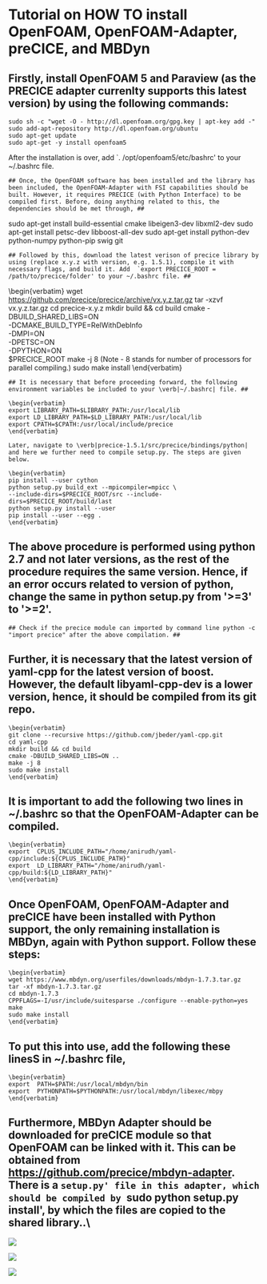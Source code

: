 # Tutorial on HOW TO install OpenFOAM, OpenFOAM-Adapter, preCICE, and MBDyn #

## Firstly, install OpenFOAM 5 and Paraview (as the PRECICE adapter currenlty supports this latest version) by using the following commands: ##
```
sudo sh -c "wget -O - http://dl.openfoam.org/gpg.key | apt-key add -"
sudo add-apt-repository http://dl.openfoam.org/ubuntu
sudo apt-get update
sudo apt-get -y install openfoam5
```
After the installation is over, add `. /opt/openfoam5/etc/bashrc' to your ~/.bashrc file.
```
## Once, the OpenFOAM software has been installed and the library has been included, the OpenFOAM-Adapter with FSI capabilities should be built. However, it requires PRECICE (with Python Interface) to be compiled first. Before, doing anything related to this, the dependencies should be met through, ##
```
sudo apt-get install build-essential cmake libeigen3-dev libxml2-dev
sudo apt-get install petsc-dev libboost-all-dev
sudo apt-get install python-dev python-numpy python-pip swig git
```
## Followed by this, download the latest verison of precice library by using (replace x.y.z with version, e.g. 1.5.1), compile it with necessary flags, and build it. Add  `export PRECICE_ROOT = /path/to/precice/folder' to your ~/.bashrc file. ##
```
\begin{verbatim}
wget https://github.com/precice/precice/archive/vx.y.z.tar.gz
tar -xzvf vx.y.z.tar.gz
cd precice-x.y.z
mkdir build && cd build
cmake -DBUILD_SHARED_LIBS=ON \
-DCMAKE_BUILD_TYPE=RelWithDebInfo \
-DMPI=ON \
-DPETSC=ON \
-DPYTHON=ON \
$PRECICE_ROOT
make -j 8 (Note - 8 stands for number of processors for parallel compiling.)
sudo make install
\end{verbatim}
```
## It is necessary that before proceeding forward, the following environment variables be included to your \verb|~/.bashrc| file. ##

\begin{verbatim}
export LIBRARY_PATH=$LIBRARY_PATH:/usr/local/lib
export LD_LIBRARY_PATH=$LD_LIBRARY_PATH:/usr/local/lib
export CPATH=$CPATH:/usr/local/include/precice
\end{verbatim}

Later, navigate to \verb|precice-1.5.1/src/precice/bindings/python| and here we further need to compile setup.py. The steps are given below.

\begin{verbatim}
pip install --user cython
python setup.py build_ext --mpicompiler=mpicc \
--include-dirs=$PRECICE_ROOT/src --include-dirs=$PRECICE_ROOT/build/last
python setup.py install --user
pip install --user --egg .
\end{verbatim}
```
## The above procedure is performed using python 2.7 and not later versions, as the rest of the procedure requires the same version. Hence, if an error occurs related to version of python, change the same in python setup.py from '>=3' to '>=2'. ##
```
## Check if the precice module can imported by command line python -c "import precice" after the above compilation. ##
```
## Further, it is necessary that the latest version of yaml-cpp for the latest version of boost. However, the default libyaml-cpp-dev is a lower version, hence, it should be compiled from its git repo. ##
```
\begin{verbatim}
git clone --recursive https://github.com/jbeder/yaml-cpp.git
cd yaml-cpp
mkdir build && cd build
cmake -DBUILD_SHARED_LIBS=ON ..
make -j 8
sudo make install
\end{verbatim}
```
## It is important to add the following two lines in ~/.bashrc so that the OpenFOAM-Adapter can be compiled. ##
```
\begin{verbatim}
export  CPLUS_INCLUDE_PATH="/home/anirudh/yaml-cpp/include:${CPLUS_INCLUDE_PATH}"
export  LD_LIBRARY_PATH="/home/anirudh/yaml-cpp/build:${LD_LIBRARY_PATH}"
\end{verbatim}
```
## Once OpenFOAM, OpenFOAM-Adapter and preCICE have been installed with Python support, the only remaining installation is MBDyn, again with Python support. Follow these steps: ##
```
\begin{verbatim}
wget https://www.mbdyn.org/userfiles/downloads/mbdyn-1.7.3.tar.gz
tar -xf mbdyn-1.7.3.tar.gz
cd mbdyn-1.7.3
CPPFLAGS=-I/usr/include/suitesparse ./configure --enable-python=yes
make 
sudo make install
\end{verbatim}
```
## To put this into use, add the following these linesS in ~/.bashrc file, ##
```
\begin{verbatim}
export  PATH=$PATH:/usr/local/mbdyn/bin
export  PYTHONPATH=$PYTHONPATH:/usr/local/mbdyn/libexec/mbpy
\end{verbatim}
```
## Furthermore, MBDyn Adapter should be downloaded for preCICE module so that OpenFOAM can be linked with it. This can be obtained from https://github.com/precice/mbdyn-adapter. There is a `setup.py' file in this adapter, which should be compiled by `sudo python setup.py install', by which the files are copied to the shared library..\\

![](cell.gif)

![](pres.gif)

![](vel.gif)
